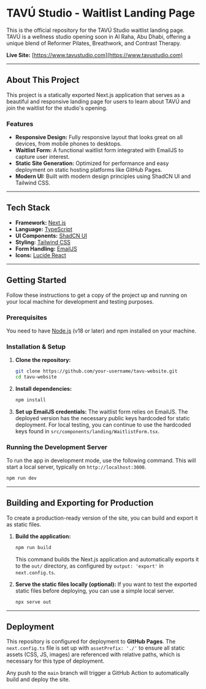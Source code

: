 # TAVÚ Studio - Waitlist Landing Page

This is the official repository for the TAVÚ Studio waitlist landing page. TAVÚ is a wellness studio opening soon in Al Raha, Abu Dhabi, offering a unique blend of Reformer Pilates, Breathwork, and Contrast Therapy.

**Live Site:** [https://www.tavustudio.com](https://www.tavustudio.com)

---

## About This Project

This project is a statically exported Next.js application that serves as a beautiful and responsive landing page for users to learn about TAVÚ and join the waitlist for the studio's opening.

### Features

-   **Responsive Design:** Fully responsive layout that looks great on all devices, from mobile phones to desktops.
-   **Waitlist Form:** A functional waitlist form integrated with EmailJS to capture user interest.
-   **Static Site Generation:** Optimized for performance and easy deployment on static hosting platforms like GitHub Pages.
-   **Modern UI:** Built with modern design principles using ShadCN UI and Tailwind CSS.

---

## Tech Stack

-   **Framework:** [Next.js](https://nextjs.org/)
-   **Language:** [TypeScript](https://www.typescriptlang.org/)
-   **UI Components:** [ShadCN UI](https://ui.shadcn.com/)
-   **Styling:** [Tailwind CSS](https://tailwindcss.com/)
-   **Form Handling:** [EmailJS](https://www.emailjs.com/)
-   **Icons:** [Lucide React](https://lucide.dev/)

---

## Getting Started

Follow these instructions to get a copy of the project up and running on your local machine for development and testing purposes.

### Prerequisites

You need to have [Node.js](https://nodejs.org/) (v18 or later) and npm installed on your machine.

### Installation & Setup

1.  **Clone the repository:**
    ```sh
    git clone https://github.com/your-username/tavu-website.git
    cd tavu-website
    ```

2.  **Install dependencies:**
    ```sh
    npm install
    ```

3.  **Set up EmailJS credentials:**
    The waitlist form relies on EmailJS. The deployed version has the necessary public keys hardcoded for static deployment. For local testing, you can continue to use the hardcoded keys found in `src/components/landing/WaitlistForm.tsx`.

### Running the Development Server

To run the app in development mode, use the following command. This will start a local server, typically on `http://localhost:3000`.

```sh
npm run dev
```

---

## Building and Exporting for Production

To create a production-ready version of the site, you can build and export it as static files.

1.  **Build the application:**
    ```sh
    npm run build
    ```
    This command builds the Next.js application and automatically exports it to the `out/` directory, as configured by `output: 'export'` in `next.config.ts`.

2.  **Serve the static files locally (optional):**
    If you want to test the exported static files before deploying, you can use a simple local server.
    ```sh
    npx serve out
    ```

---

## Deployment

This repository is configured for deployment to **GitHub Pages**. The `next.config.ts` file is set up with `assetPrefix: './'` to ensure all static assets (CSS, JS, images) are referenced with relative paths, which is necessary for this type of deployment.

Any push to the `main` branch will trigger a GitHub Action to automatically build and deploy the site.
